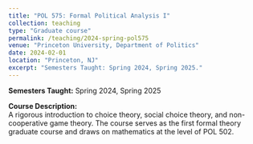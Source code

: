 ```yaml
---
title: "POL 575: Formal Political Analysis I"
collection: teaching
type: "Graduate course"
permalink: /teaching/2024-spring-pol575
venue: "Princeton University, Department of Politics"
date: 2024-02-01
location: "Princeton, NJ"
excerpt: "Semesters Taught: Spring 2024, Spring 2025."
---
```

**Semesters Taught:** Spring 2024, Spring 2025

**Course Description:**  
A rigorous introduction to choice theory, social choice theory, and non-cooperative game theory. The course serves as the first formal theory graduate course and draws on mathematics at the level of POL 502.